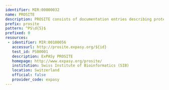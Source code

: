 ```yaml
---
identifier: MIR:00000032
name: PROSITE
description: PROSITE consists of documentation entries describing protein domains, families and functional sites as well as associated patterns and profiles to identify them.
prefix: prosite
pattern: ^PS\d{5}$
prefixed: 0
resources:
 - identifier: MIR:00100056
   accessurl: http://prosite.expasy.org/${id}
   test_id: PS00001
   description: ExPASy PROSITE
   homepage: http://www.expasy.org/prosite/
   institution: Swiss Institute of Bioinformatics (SIB)
   location: Switzerland
   official: false
   provider_code: expasy
---
```

